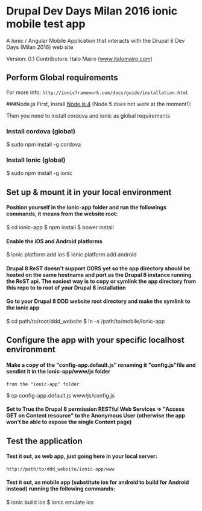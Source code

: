 # Drupal Dev Days Milan 2016 ionic mobile test app
A Ionic / Angular Mobile Application that interacts with the Drupal 8 Dev Days (Milan 2016) web site

Version: 0.1
Contributors: Italo Mairo (www.italomairo.com)

## Perform Global requirements
For more info: `http://ionicframework.com/docs/guide/installation.html`

###Node.js
First, install [Node.js 4](https://nodejs.org/en/) (Node 5 does not work at the moment!): 

Then you need to install cordova and ionic as global requirements 

### Install cordova (global)
$ sudo npm install -g cordova

### Install Ionic (global)
$ sudo npm install -g ionic

## Set up & mount it in your local environment

#### Position yourself in the ionic-app folder and run the followings commands, it means from the website root:

$ cd ionic-app
$ npm install
$ bower install

#### Enable the iOS and Android platforms
$ ionic platform add ios
$ ionic platform add android

#### Drupal 8 ReST doesn't support CORS yet so the app directory should be hosted on the same hostname and port as the Drupal 8 instance running the ReST api. The easiest way is to copy or symlink the app directory from this repo to to root of your Drupal 8 installation
#### Go to your Drupal 8 DDD website root directory and make the symlink to the ionic app
$ cd path/to/root/ddd_website
$ ln -s /path/to/mobile/ionic-app

## Configure the app with your specific localhost environment

#### Make a copy of the "config-app.default.js" renaming it "config.js"file and sendint it in the ionic-app/www/js folder

`from the "ionic-app" folder`

$ cp config-app.default.js www/js/config.js


#### Set to True the Drupal 8 permission RESTful Web Services => "Access GET on Content resource" to the Anonymous User (otherwise the app won't be able to expose the single Content page)

## Test the application

#### Test it out, as web app, just going here in your local server: 

`http://path/to/ddd_website/ionic-app/www`

#### Test it out, as mobile app (substitute ios for android to build for Android instead) running the following commands:
$ ionic build ios
$ ionic emulate ios